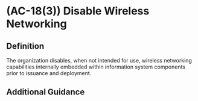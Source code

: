 
# (AC-18(3)) Disable Wireless Networking

## Definition

The organization disables, when not intended for use, wireless networking capabilities internally embedded within information system components prior to issuance and deployment.

## Additional Guidance


